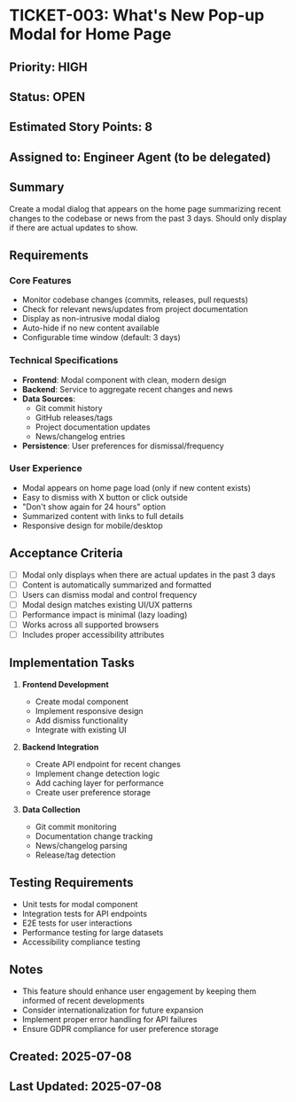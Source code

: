 # TICKET-003: What's New Pop-up Modal for Home Page

## Priority: HIGH
## Status: OPEN
## Estimated Story Points: 8
## Assigned to: Engineer Agent (to be delegated)

## Summary
Create a modal dialog that appears on the home page summarizing recent changes to the codebase or news from the past 3 days. Should only display if there are actual updates to show.

## Requirements

### Core Features
- Monitor codebase changes (commits, releases, pull requests)
- Check for relevant news/updates from project documentation
- Display as non-intrusive modal dialog
- Auto-hide if no new content available
- Configurable time window (default: 3 days)

### Technical Specifications
- **Frontend**: Modal component with clean, modern design
- **Backend**: Service to aggregate recent changes and news
- **Data Sources**: 
  - Git commit history
  - GitHub releases/tags
  - Project documentation updates
  - News/changelog entries
- **Persistence**: User preferences for dismissal/frequency

### User Experience
- Modal appears on home page load (only if new content exists)
- Easy to dismiss with X button or click outside
- "Don't show again for 24 hours" option
- Summarized content with links to full details
- Responsive design for mobile/desktop

## Acceptance Criteria
- [ ] Modal only displays when there are actual updates in the past 3 days
- [ ] Content is automatically summarized and formatted
- [ ] Users can dismiss modal and control frequency
- [ ] Modal design matches existing UI/UX patterns
- [ ] Performance impact is minimal (lazy loading)
- [ ] Works across all supported browsers
- [ ] Includes proper accessibility attributes

## Implementation Tasks
1. **Frontend Development**
   - Create modal component
   - Implement responsive design
   - Add dismiss functionality
   - Integrate with existing UI

2. **Backend Integration**
   - Create API endpoint for recent changes
   - Implement change detection logic
   - Add caching layer for performance
   - Create user preference storage

3. **Data Collection**
   - Git commit monitoring
   - Documentation change tracking
   - News/changelog parsing
   - Release/tag detection

## Testing Requirements
- Unit tests for modal component
- Integration tests for API endpoints
- E2E tests for user interactions
- Performance testing for large datasets
- Accessibility compliance testing

## Notes
- This feature should enhance user engagement by keeping them informed of recent developments
- Consider internationalization for future expansion
- Implement proper error handling for API failures
- Ensure GDPR compliance for user preference storage

## Created: 2025-07-08
## Last Updated: 2025-07-08